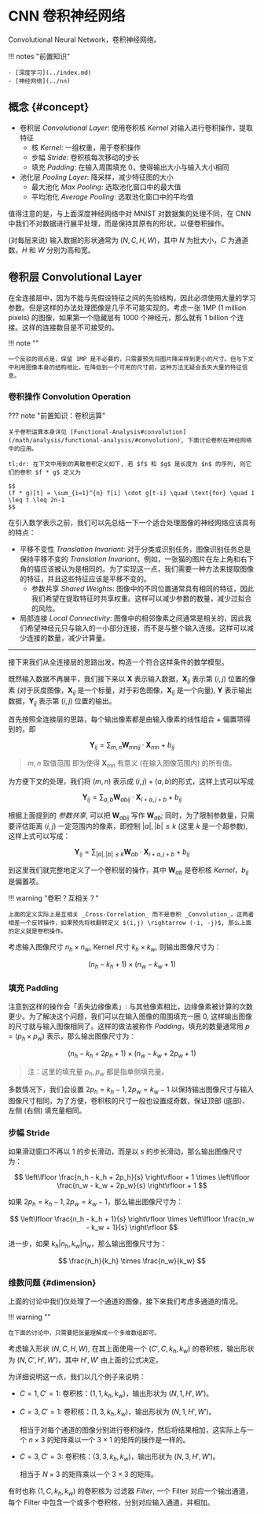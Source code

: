 # CNN 卷积神经网络

Convolutional Neural Network，卷积神经网络。

!!! notes "前置知识"

    - [深度学习](../index.md)
    - [神经网络](../nn)

## 概念 {#concept}

-   卷积层 _Convolutional Layer_: 使用卷积核 _Kernel_ 对输入进行卷积操作，提取特征
    -   核 _Kernel_: 一组权重，用于卷积操作
    -   步幅 _Stride_: 卷积核每次移动的步长
    -   填充 _Padding_: 在输入周围填充 0，使得输出大小与输入大小相同
-   池化层 _Pooling Layer_: 降采样，减少特征图的大小
    -   最大池化 _Max Pooling_: 选取池化窗口中的最大值
    -   平均池化 _Average Pooling_: 选取池化窗口中的平均值

值得注意的是，与上面深度神经网络中对 MNIST 对数据集的处理不同，在 CNN 中我们不对数据进行展平处理，而是保持其原有的形状，以便卷积操作。

(对每层来说) 输入数据的形状通常为 $(N, C, H, W)$，其中 $N$ 为批大小，$C$ 为通道数，$H$ 和 $W$ 分别为高和宽。

## 卷积层 Convolutional Layer

在全连接层中，因为不能与先假设特征之间的先验结构，因此必须使用大量的学习参数。但是这样的办法处理图像是几乎不可能实现的。考虑一张 1MP (1 million pixels) 的图像，如果第一个隐藏层有 1000 个神经元，那么就有 1 billion 个连接。这样的连接数目是不可接受的。

!!! note ""

    一个反驳的观点是，保留 1MP 是不必要的，只需要预先将图片降采样到更小的尺寸。但与下文中利用图像本身的结构相比，在降低到一个可用的尺寸前，这种方法无疑会丢失大量的特征信息。

### 卷积操作 Convolution Operation

??? note "前置知识：卷积运算"

    关于卷积运算本身详见 [Functional-Analysis#convolution](/math/analysis/functional-analysis/#convolution), 下面讨论卷积在神经网络中的应用。

    tl;dr: 在下文中用到的离散卷积定义如下, 若 $f$ 和 $g$ 是长度为 $n$ 的序列, 则它们的卷积 $f * g$ 定义为

    $$
    (f * g)[t] = \sum_{i=1}^{n} f[i] \cdot g[t-i] \quad \text{for} \quad 1 \leq t \leq 2n-1
    $$

<!-- tl;dr: 通过对输入数据进行卷积操作，生成特征图 _Feature Map_。 -->

在引入数学表示之前，我们可以先总结一下一个适合处理图像的神经网络应该具有的特点：

-   平移不变性 _Translation Invariant_: 对于分类或识别任务，图像识别任务总是保持平移不变的 _Translation Invariant_。例如，一张猫的图片在左上角和右下角的猫应该被认为是相同的。为了实现这一点，我们需要一种方法来提取图像的特征，并且这些特征应该是平移不变的。
    -   参数共享 _Shared Weights_: 图像中的不同位置通常具有相同的特征，因此我们希望在提取特征时共享权重。这样可以减少参数的数量，减少过拟合的风险。
-   局部连接 _Local Connectivity_: 图像中的相邻像素之间通常是相关的，因此我们希望神经元只与输入的一小部分连接，而不是与整个输入连接。这样可以减少连接的数量，减少计算量。

---

接下来我们从全连接层的思路出发，构造一个符合这样条件的数学模型。

既然输入数据不再展平，我们接下来以 $\mathbf{X}$ 表示输入数据，$\mathbf{X}_{i j}$ 表示第 $(i,j)$ 位置的像素 (对于灰度图像，$\mathbf{X}_{i j}$ 是一个标量，对于彩色图像，$\mathbf{X}_{i j}$ 是一个向量), $\mathbf{Y}$ 表示输出数据，$\mathbf{Y}_{i j}$ 表示第 $(i,j)$ 位置的输出。

首先按照全连接层的思路，每个输出像素都是由输入像素的线性组合 + 偏置项得到的，即

$$
\mathbf{Y}_{i j} = \sum_{m,n} \mathbf{W}_{m n i j} \cdot \mathbf{X}_{m n} + b_{i j}
$$

> $m,n$ 取值范围 即为使得 $\mathbf{X}_{m n}$ 有意义 (在输入图像范围内) 的所有值。

为方便下文的处理，我们将 $(m,n)$ 表示成 $(i,j)+(a, b)$的形式，这样上式可以写成

$$
\mathbf{Y}_{i j} = \sum_{a,b} \mathbf{W}_{a b i j} \cdot \mathbf{X}_{i+a, j+b} + b_{i j}
$$

根据上面提到的 _参数共享_, 可以把 $\mathbf{W}_{a b i j}$ 写作 $\mathbf{W}_{a b}$; 同时，为了限制参数量，只需要评估距离 $(i,j)$ 一定范围内的像素，即控制 $\vert a \vert, \vert b \vert \leq k$ (这里 $k$ 是一个超参数), 这样上式可以写成：

$$
\mathbf{Y}_{i j} = \sum_{\vert a \vert, \vert b \vert \leq k} \mathbf{W}_{a b} \cdot \mathbf{X}_{i+a, j+b} + b_{i j}
$$

到这里我们就完整地定义了一个卷积层的操作，其中 $\mathbf{W}_{a b}$ 是卷积核 _Kernel_，$b_{i j}$ 是偏置项。

!!! warning "卷积？互相关？"

    上面的定义实际上是互相关 _Cross-Correlation_ 而不是卷积 _Convolution_。这两者相差一个反转操作，如果预先将核翻转定义 $(i,j) \rightarrow (-i, -j)$, 那么上面的定义就是卷积操作。

考虑输入图像尺寸 $n_h \times n_w$, Kernel 尺寸 $k_h \times k_w$, 则输出图像尺寸为：

$$
(n_h - k_h + 1) \times (n_w - k_w + 1)
$$

### 填充 Padding

注意到这样的操作会「丢失边缘像素」: 与其他像素相比，边缘像素被计算的次数更少。为了解决这个问题，我们可以在输入图像的周围填充一圈 $0$, 这样输出图像的尺寸就与输入图像相同了。这样的做法被称作 _Padding_，填充的数量通常用 $p=(p_h\times p_w)$ 表示，那么输出图像尺寸为：

$$
(n_h - k_h + 2p_h + 1) \times (n_w - k_w + 2p_w + 1)
$$

> 注：这里的填充量 $p_h, p_w$ 都是指单侧填充量。

多数情况下，我们会设置 $2p_h = k_h -1, 2p_w = k_w - 1$ 以保持输出图像尺寸与输入图像尺寸相同，为了方便，卷积核的尺寸一般也设置成奇数，保证顶部 (底部)、左侧 (右侧) 填充量相同。

### 步幅 Stride

如果滑动窗口不再以 $1$ 的步长滑动，而是以 $s$ 的步长滑动，那么输出图像尺寸为：

$$
\left\lfloor \frac{n_h - k_h + 2p_h}{s} \right\rfloor + 1 \times \left\lfloor \frac{n_w - k_w + 2p_w}{s} \right\rfloor + 1
$$

如果 $2p_h = k_h -1, 2p_w = k_w - 1$，那么输出图像尺寸为：

$$
\left\lfloor \frac{n_h - k_h + 1}{s} \right\rfloor \times \left\lfloor \frac{n_w - k_w + 1}{s} \right\rfloor
$$

进一步，如果 $k_h \vert n_h, k_w \vert n_w$，那么输出图像尺寸为：

$$
\frac{n_h}{k_h} \times \frac{n_w}{k_w}
$$

### 维数问题 {#dimension}

上面的讨论中我们仅处理了一个通道的图像，接下来我们考虑多通道的情况。

!!! warning ""

    在下面的讨论中，只需要把张量理解成一个多维数组即可。

考虑输入形状 $(N, C, H, W)$, 在其上面使用一个 $(C', C, k_h, k_w)$ 的卷积核，输出形状为 $(N, C', H', W')$，其中 $H', W'$ 由上面的公式决定。

为详细说明这一点，我们以几个例子来说明：

-   $C=1, C'=1$: 卷积核：$(1, 1, k_h, k_w)$，输出形状为 $(N, 1, H', W')$。
-   $C=3, C'=1$: 卷积核：$(1, 3, k_h, k_w)$，输出形状为 $(N, 1, H', W')$。

    相当于对每个通道的图像分别进行卷积操作，然后将结果相加，这实际上与一个 $n\times 3$ 的矩阵乘以一个 $3\times 1$ 的矩阵的操作是一样的。

-   $C=3, C'=3$: 卷积核：$(3, 3, k_h, k_w)$，输出形状为 $(N, 3, H', W')$。

    相当于 $N \times 3$ 的矩阵乘以一个 $3 \times 3$ 的矩阵。

有时也称 $(1, C, k_h, k_w)$ 的卷积核为 过滤器 _Filter_, 一个 Filter 对应一个输出通道，每个 Filter 中包含一个或多个卷积核，分别对应输入通道，并相加。

